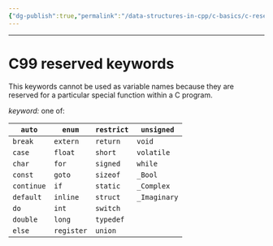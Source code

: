```yaml
---
{"dg-publish":true,"permalink":"/data-structures-in-cpp/c-basics/c-reserved-keywords/"}
---
```


---
# C99 reserved keywords

This keywords cannot be used as variable names because they are reserved for a particular special function within a C program.

_keyword:_ one of:

| `auto`     | `enum`     | `restrict` | `unsigned`   |
| ---------- | ---------- | ---------- | ------------ |
| `break`    | `extern`   | `return`   | `void`       |
| `case`     | `float`    | `short`    | `volatile`   |
| `char`     | `for`      | `signed`   | `while`      |
| `const`    | `goto`     | `sizeof`   | `_Bool`      |
| `continue` | `if`       | `static`   | `_Complex`   |
| `default`  | `inline`   | `struct`   | `_Imaginary` |
| `do`       | `int`      | `switch`   |              |
| `double`   | `long`     | `typedef`  |              |
| `else`     | `register` | `union`    |              |

